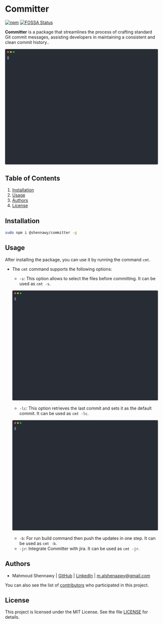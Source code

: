 # Committer

[![npm](https://badge.fury.io/js/@shennawy%2Fcommitter.svg)](http://badge.fury.io/js/@shennawy%2Fcommitter)
[![FOSSA Status](https://app.fossa.com/api/projects/git%2Bgithub.com%2FMrShennawy%2Fjs-committer.svg?type=shield&issueType=license)](https://app.fossa.com/projects/git%2Bgithub.com%2FMrShennawy%2Fjs-committer?ref=badge_shield&issueType=license)

__Committer__ is a package that streamlines the process of crafting standard Git commit messages, assisting developers in maintaining a consistent and clean commit history..

<p align="center">
  <img width="600" src="docs/assets/committer-gc.svg">
</p>

## Table of Contents

1. [Installation](#installation)
2. [Usage](#usage)
3. [Authors](#authors)
4. [License](#license)

## Installation

```bash
sudo npm i @shennawy/committer -g
```

## Usage

After installing the package, you can use it by running the command `cmt`.
- The `cmt` command supports the following options:
    - `-s`: This option allows to select the files before committing. It can be used as `cmt -s`.
    <p align="center">
      <img width="600" src="docs/assets/committer-gcs.svg">
    </p>
  
    - `-lc`: This option retrieves the last commit and sets it as the default commit. It can be used as `cmt -lc`. 
    <p align="center">
      <img width="600" src="docs/assets/committer-gclc.svg">
    </p>
  
    - `-b`: For run build command then push the updates in one step. It can be used as `cmt -b`.
    - `-jr`: Integrate Committer with jira. It can be used as `cmt -jr`.

## Authors

- Mahmoud Shennawy  | [GitHub](https://github.com/MrShennawy)  | [LinkedIn](https://www.linkedin.com/in/mrshennawy) | <m.alshenaawy@gmail.com>

You can also see the list of [contributors](https://github.com/mrshennawy/committer/contributors) who participated in this project.

## License

This project is licensed under the MIT License. See the file [LICENSE](LICENSE) for details.  